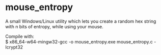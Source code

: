 # mouse_entropy
A small Windows/Linux utility which lets you create a random hex string with n bits of entropy, while using your mouse.

Compile with:  
$ x86_64-w64-mingw32-gcc -o mouse_entropy.exe mouse_entropy.c -lcrypt32


